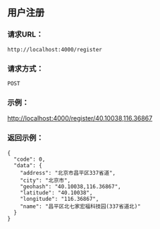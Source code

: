 ## 用户注册


### 请求URL：
```
http://localhost:4000/register
```

### 请求方式：
```
POST
```
### 示例：
[http://localhost:4000/register/40.10038,116.36867](http://localhost:4000/position/40.10038,116.36867)


### 返回示例：

	{
	  "code": 0,
	  "data": {
	    "address": "北京市昌平区337省道",
	    "city": "北京市",
	    "geohash": "40.10038,116.36867",
	    "latitude": "40.10038",
	    "longitude": "116.36867",
	    "name": "昌平区北七家宏福科技园(337省道北)"
	  }
	}

<!--stackedit_data:
eyJoaXN0b3J5IjpbLTE1OTQ4Mzg3MzddfQ==
-->